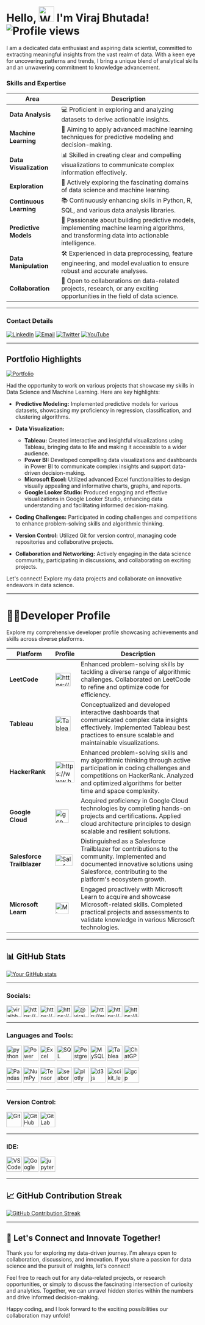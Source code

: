 # Hello, <img src="https://raw.githubusercontent.com/nixin72/nixin72/master/wave.gif" alt="Waving Hand" width="40"/>  I'm Viraj Bhutada!     ![Profile views](https://komarev.com/ghpvc/?username=virajbhutada&label=Profile+Views&color=blue)



I am a dedicated data enthusiast and aspiring data scientist, committed to extracting meaningful insights from the vast realm of data. With a keen eye for uncovering patterns and trends, I bring a unique blend of analytical skills and an unwavering commitment to knowledge advancement.  
### Skills and Expertise

| **Area**               | **Description**                                                                                      |
|------------------------|------------------------------------------------------------------------------------------------------|
| **Data Analysis**      | 💻 Proficient in exploring and analyzing datasets to derive actionable insights.                      |
| **Machine Learning**   | 🤖 Aiming to apply advanced machine learning techniques for predictive modeling and decision-making. |
| **Data Visualization** | 📊 Skilled in creating clear and compelling visualizations to communicate complex information effectively.|
| **Exploration**        | 🔬 Actively exploring the fascinating domains of data science and machine learning.                    |
| **Continuous Learning**| 📚 Continuously enhancing skills in Python, R, SQL, and various data analysis libraries.                |
| **Predictive Models**  | 🎯 Passionate about building predictive models, implementing machine learning algorithms, and transforming data into actionable intelligence. |
| **Data Manipulation**  | 🛠 Experienced in data preprocessing, feature engineering, and model evaluation to ensure robust and accurate analyses. |
| **Collaboration**      | 🤝 Open to collaborations on data-related projects, research, or any exciting opportunities in the field of data science. |


---

### Contact Details


[![LinkedIn](https://img.shields.io/badge/LinkedIn-Connect-blue?style=flat-square&logo=linkedin&logoColor=white&link=https://www.linkedin.com/in/virajnbhutada24/)](https://www.linkedin.com/in/virajnbhutada24/)   [![Email](https://img.shields.io/badge/Email-Contact-red?style=flat-square&logo=gmail&logoColor=white&link=mailto:virajnbhutada24@gmail.com)](mailto:virajnbhutada24@gmail.com)
[![Twitter](https://img.shields.io/badge/Twitter-Follow-blue?style=flat-square&logo=twitter&logoColor=white&link=https://twitter.com/VirajBhutada24)](https://twitter.com/VirajBhutada24)
[![YouTube](https://img.shields.io/badge/YouTube-Subscribe-red?style=flat-square&logo=youtube&logoColor=white&link=https://www.youtube.com/c/virajnbhutada24)](https://www.youtube.com/c/virajnbhutada24)



---

## Portfolio Highlights

[![Portfolio](https://img.shields.io/badge/Portfolio-Visit-lavender?style=for-the-badge&logoColor=white&logo=data:image/svg+xml;base64,PHN2ZyB4bWxucz0iaHR0cDovL3d3dy53My5vcmcvMjAwMC9zdmciIHdpZHRoPSIxMDAiIGhlaWdodD0iMTAwIj4KICA8Y2lyY2xlIGN4PSI1MCIgY3k9IjUwIiByPSI1MCIgc3R5bGU9ImZpbGw6cmVkOyIgLz4KPC9zdmc+Cg==)](https://sites.google.com/view/virajnbhutada24/home)


Had the opportunity to work on various projects that showcase my skills in Data Science and Machine Learning. Here are key highlights:

- **Predictive Modeling:** Implemented predictive models for various datasets, showcasing my proficiency in regression, classification, and clustering algorithms.

- **Data Visualization:**
  - **Tableau:** Created interactive and insightful visualizations using Tableau, bringing data to life and making it accessible to a wider audience.
  - **Power BI:** Developed compelling data visualizations and dashboards in Power BI to communicate complex insights and support data-driven decision-making.
  - **Microsoft Excel:** Utilized advanced Excel functionalities to design visually appealing and informative charts, graphs, and reports.
  - **Google Looker Studio:** Produced engaging and effective visualizations in Google Looker Studio, enhancing data understanding and facilitating informed decision-making.
    
- **Coding Challenges:** Participated in coding challenges and competitions to enhance problem-solving skills and algorithmic thinking.                                           
- **Version Control:** Utilized Git for version control, managing code repositories and collaborative projects.                                                                   
- **Collaboration and Networking:** Actively engaging in the data science community, participating in discussions, and collaborating on exciting projects. 

Let's connect! Explore my data projects and collaborate on innovative endeavors in data science.

---

# 👨‍💻Developer Profile

Explore my comprehensive developer profile showcasing achievements and skills across diverse platforms.


| **Platform**           | **Profile**                                                                                    | **Description**                                                                                                                                                                      |
|------------------------|----------------------------------------------------------------------------------------------|----------------------------------------------------------------------------------------------------------------------------------------------------------------------------------------|
|     **LeetCode**       | <a href="https://leetcode.com/virajnbhutada24/" target="blank"><img align="center" src="https://raw.githubusercontent.com/rahuldkjain/github-profile-readme-generator/master/src/images/icons/Social/leet-code.svg" alt="https://leetcode.com/virajnbhutada24/" height="35" width="40" /></a>   | Enhanced problem-solving skills by tackling a diverse range of algorithmic challenges. Collaborated on LeetCode to refine and optimize code for efficiency.                             |
| **Tableau**            | <a href="https://public.tableau.com/app/profile/viraj.bhutada/vizzes/" target="_blank" rel="noreferrer" style="text-decoration: none; outline: none;"><img src="https://img.icons8.com/color/48/000000/tableau-software.png" alt="Tableau" width="40" height="40"/></a>                   | Conceptualized and developed interactive dashboards that communicated complex data insights effectively. Implemented Tableau best practices to ensure scalable and maintainable visualizations.  |
| **HackerRank**         | <a href="https://www.hackerrank.com/profile/virajnbhutada24" target="blank"><img align="center" src="https://raw.githubusercontent.com/rahuldkjain/github-profile-readme-generator/master/src/images/icons/Social/hackerrank.svg" alt="https://www.hackerrank.com/profile/virajnbhutada24" height="55" width="50" /></a>     | Enhanced problem-solving skills and my algorithmic thinking through active participation in coding challenges and competitions on HackerRank. Analyzed and optimized algorithms for better time and space complexity.   |
| **Google Cloud**       | <a href="https://www.cloudskillsboost.google/public_profiles/1fe01bf9-78f3-4e57-a935-c7486b6856e1" target="_blank" rel="noreferrer"> <img src="https://www.vectorlogo.zone/logos/google_cloud/google_cloud-icon.svg" alt="gcp" width="35" height="35"/></a>  | Acquired proficiency in Google Cloud technologies by completing hands-on projects and certifications. Applied cloud architecture principles to design scalable and resilient solutions.  |
| **Salesforce Trailblazer** | <a href="https://www.salesforce.com/trailblazer/virajbhutada" target="_blank"><img align="center" src="https://upload.wikimedia.org/wikipedia/commons/thumb/f/f9/Salesforce.com_logo.svg/1280px-Salesforce.com_logo.svg.png" alt="Salesforce Trailblazer" height="30" width="45" /></a> | Distinguished as a Salesforce Trailblazer for contributions to the community. Implemented and documented innovative solutions using Salesforce, contributing to the platform's ecosystem growth.  |
| **Microsoft Learn**     | <a href="https://learn.microsoft.com/en-us/users/virajbhutada-6329/" target="_blank"><img align="center" src="https://upload.wikimedia.org/wikipedia/commons/thumb/4/44/Microsoft_logo.svg/768px-Microsoft_logo.svg.png?20210729021049" alt="Microsoft Learn" height="30" width="35" /></a>   | Engaged proactively with Microsoft Learn to acquire and showcase Microsoft-related skills. Completed practical projects and assessments to validate knowledge in various Microsoft technologies.  |



---

## 📊 GitHub Stats

[![Your GitHub stats](https://github-readme-stats.vercel.app/api?username=virajbhutada&show_icons=true&theme=radical&exclude_repo=repo1,repo2,repo3)](https://github.com/virajbhutada)

----

<h3 align="left">Socials:</h3>
<p align="left">
<a href="https://twitter.com/virajbhutada1077" target="blank"><img align="center" src="https://raw.githubusercontent.com/rahuldkjain/github-profile-readme-generator/master/src/images/icons/Social/twitter.svg" alt="virajbhutada1077" height="30" width="40" /></a>
<a href="https://linkedin.com/in/https://www.linkedin.com/in/virajnbhutada24/" target="blank"><img align="center" src="https://raw.githubusercontent.com/rahuldkjain/github-profile-readme-generator/master/src/images/icons/Social/linked-in-alt.svg" alt="https://www.linkedin.com/in/virajnbhutada24/" height="30" width="40" /></a>
<a href="https://fb.com/https://www.facebook.com/profile.php?id=61550503332305" target="blank"><img align="center" src="https://raw.githubusercontent.com/rahuldkjain/github-profile-readme-generator/master/src/images/icons/Social/facebook.svg" alt="https://www.facebook.com/profile.php?id=61550503332305" height="30" width="40" /></a>
<a href="https://www.instagram.com/vrajjjb_?igsh=c2tvcTBkbThnaHUy" target="_blank"><img align="center" src="https://raw.githubusercontent.com/rahuldkjain/github-profile-readme-generator/master/src/images/icons/Social/instagram.svg" alt="https://www.instagram.com/vrajjjb_?igsh=c2tvcTBkbThnaHUy" height="30" width="40" /></a>
<a href="https://medium.com/@virajnbhutada24" target="blank"><img align="center" src="https://raw.githubusercontent.com/rahuldkjain/github-profile-readme-generator/master/src/images/icons/Social/medium.svg" alt="@virajnbhutada24" height="30" width="40" /></a>
<a href="https://www.youtube.com/c/http://www.youtube.com/@virajnbhutada24" target="blank"><img align="center" src="https://raw.githubusercontent.com/rahuldkjain/github-profile-readme-generator/master/src/images/icons/Social/youtube.svg" alt="http://www.youtube.com/@virajnbhutada24" height="30" width="40" /></a>
<a href="https://www.hackerrank.com/https://www.hackerrank.com/profile/virajnbhutada24" target="blank"><img align="center" src="https://raw.githubusercontent.com/rahuldkjain/github-profile-readme-generator/master/src/images/icons/Social/hackerrank.svg" alt="https://www.hackerrank.com/profile/virajnbhutada24" height="30" width="40" /></a>
<a href="https://www.leetcode.com/https://leetcode.com/virajnbhutada24/" target="blank"><img align="center" src="https://raw.githubusercontent.com/rahuldkjain/github-profile-readme-generator/master/src/images/icons/Social/leet-code.svg" alt="https://leetcode.com/virajnbhutada24/" height="30" width="40" /></a>

---

<h3 align="left">Languages and Tools:</h3>
<p align="left">
  <a href="https://www.python.org" target="_blank" rel="noreferrer" style="text-decoration: none; outline: none;"><img src="https://raw.githubusercontent.com/devicons/devicon/master/icons/python/python-original.svg" alt="python" width="40" height="40"/></a>
  <a href="https://powerbi.microsoft.com/" target="_blank" rel="noreferrer" style="text-decoration: none; outline: none;"><img src="https://img.icons8.com/color/48/000000/power-bi.png" alt="Power BI" width="40" height="40"/></a>
  <a href="https://www.microsoft.com/en-us/microsoft-365/excel" target="_blank" rel="noreferrer" style="text-decoration: none; outline: none;"><img src="https://img.icons8.com/color/48/000000/ms-excel.png" alt="Excel" width="40" height="40"/></a>
  <a href="https://www.microsoft.com/en-us/sql-server" target="_blank" rel="noreferrer" style="text-decoration: none; outline: none;"><img src="https://img.icons8.com/color/48/000000/microsoft-sql-server.png" alt="SQL" width="40" height="40"/></a>
  <a href="https://www.postgresql.org/" target="_blank" rel="noreferrer" style="text-decoration: none; outline: none;"><img src="https://img.icons8.com/color/48/000000/postgreesql.png" alt="PostgreSQL" width="40" height="40"/></a>
  <a href="https://www.mysql.com/" target="_blank" rel="noreferrer" style="text-decoration: none; outline: none;"><img src="https://img.icons8.com/color/48/000000/mysql-logo.png" alt="MySQL" width="40" height="40"/></a>
  <a href="https://www.tableau.com/" target="_blank" rel="noreferrer" style="text-decoration: none; outline: none;"><img src="https://img.icons8.com/color/48/000000/tableau-software.png" alt="Tableau" width="40" height="40"/></a>
  <a href="https://www.openai.com/" target="_blank" rel="noreferrer" style="text-decoration: none; outline: none;"><img src="https://img.icons8.com/color/48/000000/chat.png" alt="ChatGPT" width="40" height="40"/
</a>
</p>
  <a href="https://pandas.pydata.org/" target="_blank" rel="noreferrer" style="text-decoration: none; outline: none;"><img src="https://img.icons8.com/color/48/000000/pandas.png" alt="Pandas" width="40" height="40"/></a>
<a href="https://numpy.org/" target="_blank" rel="noreferrer" style="text-decoration: none; outline: none;"><img src="https://img.icons8.com/color/48/000000/numpy.png" alt="NumPy" width="40" height="40"/></a>
<a href="https://www.tensorflow.org/" target="_blank" rel="noreferrer" style="text-decoration: none; outline: none;"><img src="https://img.icons8.com/color/48/000000/tensorflow.png" alt="TensorFlow" width="40" height="40"/></a>
<a href="https://seaborn.pydata.org/" target="_blank" rel="noreferrer"><img src="https://seaborn.pydata.org/_images/logo-mark-lightbg.svg" alt="seaborn" width="40" height="40"/></a>
<a href="https://plotly.com/" target="_blank" rel="noreferrer"><img src="https://www.vectorlogo.zone/logos/plot_ly/plot_ly-icon.svg" alt="plotly" width="40" height="40"/></a>
<a href="https://d3js.org/" target="_blank" rel="noreferrer"><img src="https://raw.githubusercontent.com/devicons/devicon/master/icons/d3js/d3js-original.svg" alt="d3js" width="40" height="40"/></a>
<a href="https://scikit-learn.org/" target="_blank" rel="noreferrer"><img src="https://upload.wikimedia.org/wikipedia/commons/0/05/Scikit_learn_logo_small.svg" alt="scikit_learn" width="40" height="40"/></a>
<a href="https://cloud.google.com" target="_blank" rel="noreferrer"> <img src="https://www.vectorlogo.zone/logos/google_cloud/google_cloud-icon.svg" alt="gcp" width="40" height="40"/> </a> </p>
</p> 

</p>

</p>

</p>




---

<h3 align="left">Version Control:</h3>
<p align="left">
<a href="https://git-scm.com/" target="_blank" rel="noreferrer" style="text-decoration: none; outline: none; border: none;"><img src="https://img.icons8.com/color/48/000000/git.png" alt="Git" width="40" height="40"/></a>
<a href="https://github.com/" target="_blank" rel="noreferrer" style="text-decoration: none; outline: none; border: none;"><img src="https://img.icons8.com/color/48/000000/github.png" alt="GitHub" width="40" height="40"/></a>
<a href="https://gitlab.com/virajbhutada" target="_blank" rel="noopener noreferrer" style="border: none;"><img src="https://encrypted-tbn0.gstatic.com/images?q=tbn:ANd9GcSVpB0GPEKD9ncH25z06w-IJ1tME6D7jCSPzcgT2pCNjA&s" alt="GitLab" width="40" height="40"/></a>
</p>


---

<h3 align="left">IDE:</h3>
<p align="left">
  <a href="https://code.visualstudio.com/" target="_blank" rel="noopener noreferrer"><img                                                                    src="https://www.vectorlogo.zone/logos/visualstudio_code/visualstudio_code-icon.svg" alt="VS Code" width="40" height="40"/></a>
  <a href="https://colab.research.google.com/" target="_blank" rel="noreferrer" style="text-decoration: none; outline: none;"><img src="https://img.icons8.com/color/48/000000/google-colab.png" alt="Google Colab" width="40" height="40"/></a>
  <a href="https://jupyter.org/" target="_blank" rel="noreferrer">
    <img src="https://www.vectorlogo.zone/logos/jupyter/jupyter-icon.svg" alt="jupyter" width="40" height="40"/>
</a>
</p>


---


## 📈 GitHub Contribution Streak

[![GitHub Contribution Streak](https://github-readme-streak-stats.herokuapp.com/?user=virajbhutada&background=DEG,COLOR1,COLOR2,COLOR3,COLOR4,COLOR5,COLOR6,COLOR7&theme=radical)](https://github.com/virajbhutada)

---

## 🌟 Let's Connect and Innovate Together!

Thank you for exploring my data-driven journey. I'm always open to collaboration, discussions, and innovation. If you share a passion for data science and the pursuit of insights, let's connect!

Feel free to reach out for any data-related projects, or research opportunities, or simply to discuss the fascinating intersection of curiosity and analytics. Together, we can unravel hidden stories within the numbers and drive informed decision-making.

Happy coding, and I look forward to the exciting possibilities our collaboration may unfold!

